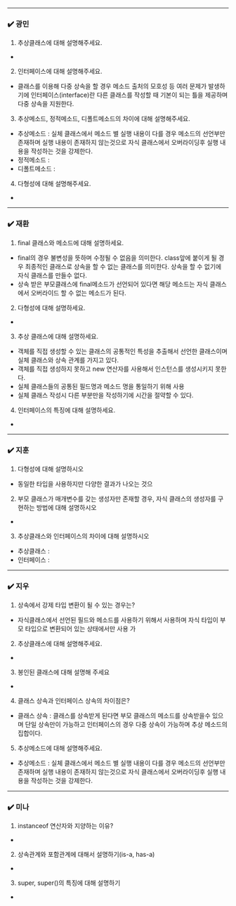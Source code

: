 
***
### ✔️ 광민

1. 추상클래스에 대해 설명해주세요.
- 
2. 인터페이스에 대해 설명해주세요.
- 클래스를 이용해 다중 상속을 할 경우 메소드 출처의 모호성 등 여러 문제가 발생하기에 인터페이스(interface)란 다른 클래스를 작성할 때 기본이 되는 틀을 제공하며 다중 상속을 지원한다.
3. 추상메소드, 정적메소드, 디폴트메소드의 차이에 대해 설명해주세요.
- 추상메소드 : 실체 클래스에서 메소드 별 실행 내용이 다를 경우 메소드의 선언부만 존재하며 실행 내용이 존재하지 않는것으로 자식 클래스에서 오버라이딩후 실행 내용을 작성하는 것을 강제한다.
- 정적메소드 : 
- 디폴트메소드 : 
4. 다형성에 대해 설명해주세요.
- 

***
### ✔️ 재환

1. final 클래스와 메소드에 대해 설명하세요.
- final의 경우 불변성을 뜻하며 수정될 수 없음을 의미한다. class앞에 붙이게 될 경우 최종적인 클래스로 상속을 할 수 없는 클래스를 의미한다. 상속을 할 수 없기에 자식 클래스를 만들수 없다.
- 상속 받은 부모클래스에 final메소드가 선언되어 있다면 해당 메소드는 자식 클래스에서 오버라이드 할 수 없는 메소드가 된다. 
2. 다형성에 대해 설명하세요.
- 
3. 추상 클래스에 대해 설명하세요.
- 객체를 직접 생성할 수 있는 클래스의 공통적인 특성을 추출해서 선언한 클래스이며 실체 클래스와 상속 관계를 가지고 있다.
- 객체를 직접 생성하지 못하고 new 연산자를 사용해서 인스턴스를 생성시키지 못한다.
- 실체 클래스들의 공통된 필드명과 메소드 명을 통일하기 위해 사용
- 실체 클래스 작성시 다른 부분만을 작성하기에 시간을 절약할 수 있다.
4. 인터페이스의 특징에 대해 설명하세요.
- 

***
### ✔️ 지훈
1. 다형성에 대해 설명하시오
- 동일한 타입을 사용하지만 다양한 결과가 나오는 것으
2. 부모 클래스가 매개변수를 갖는 생성자만 존재할 경우, 자식 클래스의 생성자를 구현하는 방법에 대해 설명하시오
- 
3. 추상클래스와 인터페이스의 차이에 대해 설명하시오
- 추상클래스 : 
- 인터페이스 : 

***
### ✔️ 지우
1. 상속에서 강제 타입 변환이 될 수 있는 경우는?
- 자식클래스에서 선언된 필드와 메소드를 사용하기 위해서 사용하며 자식 타입이 부모 타입으로 변환되어 있는 상태에서만 사용 가
2. 추상클래스에 대해 설명해주세요.
- 
3. 봉인된 클래스에 대해 설명해 주세요
- 
4. 클래스 상속과 인터페이스 상속의 차이점은?
- 클래스 상속 : 클래스를 상속받게 된다면 부모 클래스의 메소드를 상속받을수 있으며 단일 상속만이 가능하고 인터페이스의 경우 다중 상속이 가능하며 추상 메소드의 집합이다.
5. 추상메소드에 대해 설명해주세요.
- 추상메소드 : 실체 클래스에서 메소드 별 실행 내용이 다를 경우 메소드의 선언부만 존재하며 실행 내용이 존재하지 않는것으로 자식 클래스에서 오버라이딩후 실행 내용을 작성하는 것을 강제한다.

***
### ✔️ 미나

1. instanceof 연산자와 지양하는 이유?
-  
2. 상속관계와 포함관계에 대해서 설명하기(is-a, has-a)
- 
3. super, super()의 특징에 대해 설명하기
- 

